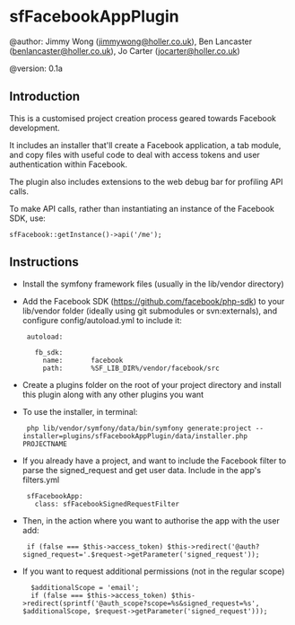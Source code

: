 sfFacebookAppPlugin
=========================

@author:    Jimmy Wong (<jimmywong@holler.co.uk>), Ben Lancaster (<benlancaster@holler.co.uk>), Jo Carter (<jocarter@holler.co.uk>)

@version:   0.1a


Introduction
------------

This is a customised project creation process geared towards Facebook development.

It includes an installer that'll create a Facebook application, a tab module, and copy files with useful code to deal with access tokens and user authentication within Facebook.

The plugin also includes extensions to the web debug bar for profiling API calls.

To make API calls, rather than instantiating an instance of the Facebook SDK, use:

    sfFacebook::getInstance()->api('/me');

Instructions
------------

 * Install the symfony framework files (usually in the lib/vendor directory)
 * Add the Facebook SDK (https://github.com/facebook/php-sdk) to your lib/vendor folder (ideally using git submodules or svn:externals), and configure config/autoload.yml to include it:
  
        autoload:

          fb_sdk:
            name:       facebook
            path:       %SF_LIB_DIR%/vendor/facebook/src
 
 * Create a plugins folder on the root of your project directory and install this plugin along with any other plugins you want
 * To use the installer, in terminal: 
 
        php lib/vendor/symfony/data/bin/symfony generate:project --installer=plugins/sfFacebookAppPlugin/data/installer.php PROJECTNAME

 * If you already have a project, and want to include the Facebook filter to parse the signed_request and get user data.  Include in the app's filters.yml

        sfFacebookApp:
          class: sfFacebookSignedRequestFilter

 * Then, in the action where you want to authorise the app with the user add:

        if (false === $this->access_token) $this->redirect('@auth?signed_request='.$request->getParameter('signed_request'));

 * If you want to request additional permissions (not in the regular scope)

		 $additionalScope = 'email';
         if (false === $this->access_token) $this->redirect(sprintf('@auth_scope?scope=%s&signed_request=%s', $additionalScope, $request->getParameter('signed_request')));